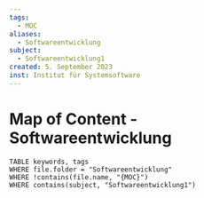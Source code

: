 ```yaml
---
tags:
  - MOC
aliases:
  - Softwareentwicklung
subject:
  - Softwareentwicklung1
created: 5. September 2023
inst: Institut für Systemsoftware
---
```


# Map of Content - Softwareentwicklung

```dataview
TABLE keywords, tags
WHERE file.folder = "Softwareentwicklung" 
WHERE !contains(file.name, "{MOC}")
WHERE contains(subject, "Softwareentwicklung1")
```

